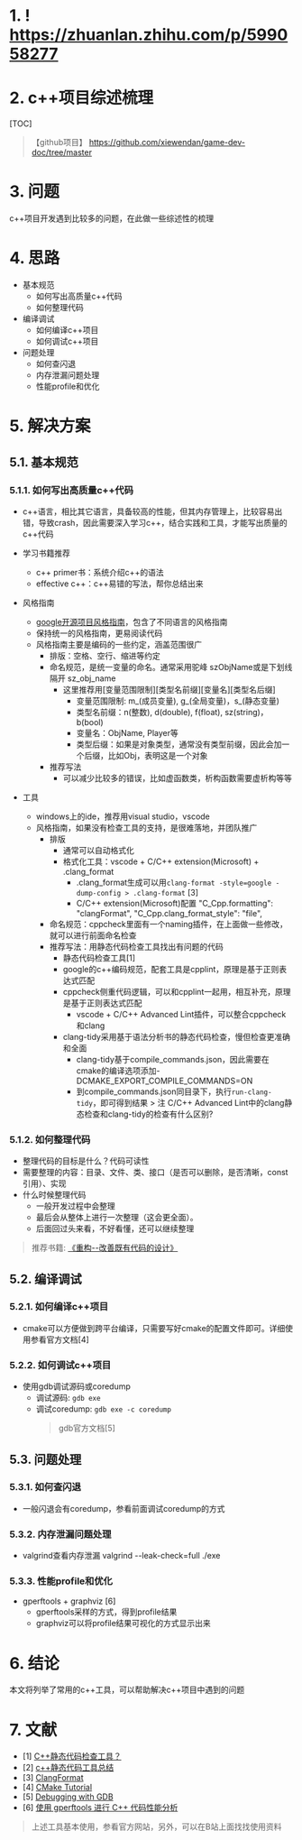 # 1. ! <https://zhuanlan.zhihu.com/p/599058277>

# 2. c++项目综述梳理

[TOC]

>【github项目】 <https://github.com/xiewendan/game-dev-doc/tree/master>

# 3. 问题

c++项目开发遇到比较多的问题，在此做一些综述性的梳理

# 4. 思路

* 基本规范
  * 如何写出高质量c++代码
  * 如何整理代码
* 编译调试
  * 如何编译c++项目
  * 如何调试c++项目
* 问题处理
  * 如何查闪退
  * 内存泄漏问题处理
  * 性能profile和优化

# 5. 解决方案

## 5.1. 基本规范

### 5.1.1. 如何写出高质量c++代码

* c++语言，相比其它语言，具备较高的性能，但其内存管理上，比较容易出错，导致crash，因此需要深入学习c++，结合实践和工具，才能写出质量的c++代码

* 学习书籍推荐
  * c++ primer书：系统介绍c++的语法
  * effective c++：c++易错的写法，帮你总结出来

* 风格指南
  * [google开源项目风格指南](https://zh-google-styleguide.readthedocs.io/en/latest/)，包含了不同语言的风格指南
  * 保持统一的风格指南，更易阅读代码
  * 风格指南主要是编码的一些约定，涵盖范围很广
    * 排版：空格、空行、缩进等约定
    * 命名规范，是统一变量的命名。通常采用驼峰 szObjName或是下划线隔开 sz\_obj\_name
      * 这里推荐用\[变量范围限制]\[类型名前缀]\[变量名]\[类型名后缀]
        * 变量范围限制: m\_(成员变量), g\_(全局变量)，s\_(静态变量)
        * 类型名前缀：n(整数), d(double), f(float), sz(string)，b(bool)
        * 变量名：ObjName, Player等
        * 类型后缀：如果是对象类型，通常没有类型前缀，因此会加一个后缀，比如Obj，表明这是一个对象
    * 推荐写法
      * 可以减少比较多的错误，比如虚函数类，析构函数需要虚析构等等

* 工具
  * windows上的ide，推荐用visual studio，vscode
  * 风格指南，如果没有检查工具的支持，是很难落地，并团队推广
    * 排版
      * 通常可以自动格式化
      * 格式化工具：vscode + C/C++ extension(Microsoft) + .clang\_format
        * .clang\_format生成可以用`clang-format -style=google -dump-config > .clang-format` \[3]
        * C/C++ extension(Microsoft)配置
                    "C\_Cpp.formatting": "clangFormat",
                    "C\_Cpp.clang\_format\_style": "file",
    * 命名规范：cppcheck里面有一个naming插件，在上面做一些修改，就可以进行前面命名检查
    * 推荐写法：用静态代码检查工具找出有问题的代码
      * 静态代码检查工具\[1]
      * google的c++编码规范，配套工具是cpplint，原理是基于正则表达式匹配
      * cppcheck侧重代码逻辑，可以和cpplint一起用，相互补充，原理是基于正则表达式匹配
        * vscode + C/C++ Advanced Lint插件，可以整合cppcheck和clang
      * clang-tidy采用基于语法分析书的静态代码检查，慢但检查更准确和全面
        * clang-tidy基于compile\_commands.json，因此需要在cmake的编译选项添加-DCMAKE\_EXPORT\_COMPILE\_COMMANDS=ON
        * 到compile\_commands.json同目录下，执行`run-clang-tidy`，即可得到结果
                > 注 C/C++ Advanced Lint中的clang静态检查和clang-tidy的检查有什么区别?

### 5.1.2. 如何整理代码

* 整理代码的目标是什么？代码可读性
* 需要整理的内容：目录、文件、类、接口（是否可以删除，是否清晰，const引用）、实现
* 什么时候整理代码
  * 一般开发过程中会整理
  * 最后会从整体上进行一次整理（这会更全面）。
  * 后面回过头来看，不好看懂，还可以继续整理

> 推荐书籍: [《重构--改善既有代码的设计》](https://book.douban.com/subject/30468597/)

## 5.2. 编译调试

### 5.2.1. 如何编译c++项目

* cmake可以方便做到跨平台编译，只需要写好cmake的配置文件即可。详细使用参看官方文档\[4]

### 5.2.2. 如何调试c++项目

* 使用gdb调试源码或coredump
  * 调试源码: `gdb exe`
  * 调试coredump: `gdb exe -c coredump`
    > gdb官方文档\[5]

## 5.3. 问题处理

### 5.3.1. 如何查闪退

* 一般闪退会有coredump，参看前面调试coredump的方式

### 5.3.2. 内存泄漏问题处理

* valgrind查看内存泄漏
    valgrind --leak-check=full ./exe

### 5.3.3. 性能profile和优化

* gperftools + graphviz \[6]
  * gperftools采样的方式，得到profile结果
  * graphviz可以将profile结果可视化的方式显示出来

# 6. 结论

本文将列举了常用的c++工具，可以帮助解决c++项目中遇到的问题

# 7. 文献

* [1] [C++静态代码检查工具？](https://www.zhihu.com/question/22178103?sort=created)
* [2] [c++静态代码工具总结](http://blog.guorongfei.com/2018/11/24/static-analizer/)
* [3] [ClangFormat](https://clang.llvm.org/docs/ClangFormat.html)
* [4] [CMake Tutorial](https://cmake.org/cmake/help/latest/guide/tutorial/index.html)
* [5] [Debugging with GDB](https://sourceware.org/gdb/current/onlinedocs/gdb/)
* [6] [使用 gperftools 进行 C++ 代码性能分析](https://zhuanlan.zhihu.com/p/539840046)

> 上述工具基本使用，参看官方网站，另外，可以在B站上面找找使用资料
